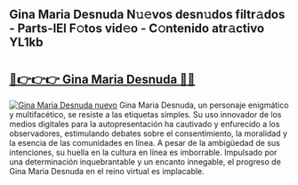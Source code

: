 ## Gina Maria Desnuda N𝚞𝚎vos desn𝚞dos filtr𝚊dos - Parts-IEl F𝚘tos vid𝚎o - C𝚘ntenido atr𝚊ctivo YL1kb

# <h2><a href="http://mbbxsgm.tromn.icu/?c=Gina+Maria+Desnuda">🔗👉👉👉 Gina Maria Desnuda 🔗🔗</a></h2>

[![Gina Maria Desnuda nuevo](https://i.imgur.com/pEAQMta.gif)](http://mbbxsgm.tromn.icu/?c=Gina+Maria+Desnuda)
Gina Maria Desnuda, un personaje enigmático y multifacético, se resiste a las etiquetas simples. Su uso innovador de los medios digitales para la autopresentación ha cautivado y enfurecido a los observadores, estimulando debates sobre el consentimiento, la moralidad y la esencia de las comunidades en línea. A pesar de la ambigüedad de sus intenciones, su huella en la cultura en línea es imborrable. Impulsado por una determinación inquebrantable y un encanto innegable, el progreso de Gina Maria Desnuda en el reino virtual es implacable.

